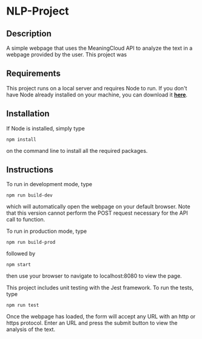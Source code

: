 # NLP-Project

## Description
A simple webpage that uses the MeaningCloud API to analyze the text in a webpage provided by the user. This project was 

## Requirements
This project runs on a local server and requires Node to run. If you don't have Node already installed on your machine, you can download it [**here**](https://nodejs.org/en/download/).

## Installation
If Node is installed, simply type

```
npm install
```
on the command line to install all the required packages.


## Instructions
To run in development mode, type
```
npm run build-dev
```
which will automatically open the webpage on your default browser. Note that this version cannot perform the POST request necessary for the API call to function.


To run in production mode, type
```
npm run build-prod
```
followed by
```
npm start
```
then use your browser to navigate to localhost:8080 to view the page.


This project includes unit testing with the Jest framework. To run the tests, type
```
npm run test
```

Once the webpage has loaded, the form will accept any URL with an http or https protocol.  Enter an URL and press the submit button to view the analysis of the text.
